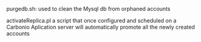 purgedb.sh: used to clean the Mysql db from orphaned accounts

activateReplica.pl a script that once configured and scheduled on a Carbonio Aplication server will automatically promote  all the newly created accounts